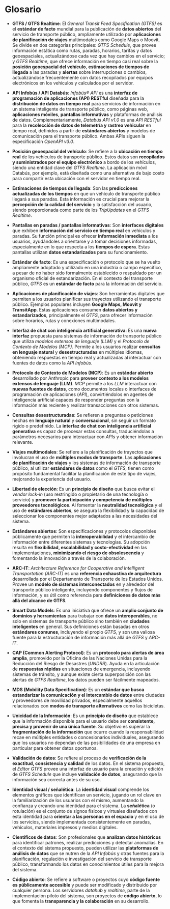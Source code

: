# Glosario

- **GTFS / GTFS Realtime**: El *General Transit Feed Specification (GTFS)* es el **estándar de facto** mundial para la publicación de **datos abiertos** del servicio de transporte público, ampliamente utilizado por **aplicaciones de planificación de viajes** multimodales como Google Maps o Moovit. Se divide en dos categorías principales: *GTFS Schedule*, que provee información estática como rutas, paradas, horarios, tarifas y datos geoespaciales, actualizándose cada vez que hay cambios en el servicio; y *GTFS Realtime*, que ofrece información en tiempo casi real sobre la **posición geoespacial del vehículo**, **estimaciones de tiempos de llegada** a las paradas y **alertas** sobre interrupciones o cambios, actualizándose frecuentemente con datos recopilados por equipos electrónicos en los vehículos y calculados por el servidor.

- **API Infobús / API Databús**: *Infobús® API* es una **interfaz de programación de aplicaciones (API) RESTful** diseñada para la **distribución de datos en tiempo real** para servicios de información en un sistema inteligente de transporte público, como páginas web, **aplicaciones móviles**, **pantallas informativas** y plataformas de análisis de datos. Complementariamente, *Databús API v1.0* es una *API RESTful* para la **recolección de datos de telemetría y rastreo vehicular** en tiempo real, definidos a partir de **estándares abiertos** y modelos de comunicación para el transporte público. Ambas APIs siguen la especificación *OpenAPI v3.0*.

- **Posición geoespacial del vehículo**: Se refiere a la **ubicación en tiempo real** de los vehículos de transporte público. Estos datos son **recopilados y suministrados por el equipo electrónico** a bordo de los vehículos, siendo una entidad clave del *GTFS Realtime*. La aplicación móvil Databús, por ejemplo, está diseñada como una alternativa de bajo costo para compartir esta ubicación con el servidor en tiempo real.

- **Estimaciones de tiempos de llegada**: Son las **predicciones actualizadas de los tiempos** en que un vehículo de transporte público llegará a sus paradas. Esta información es crucial para mejorar la **percepción de la calidad del servicio** y la satisfacción del usuario, siendo proporcionada como parte de los *TripUpdates* en el *GTFS Realtime*.

- **Pantallas en paradas / pantallas informativas**: Son **interfaces digitales** que exhiben **información del servicio en tiempo real** en vehículos y paradas. Su función principal es ofrecer **información inmediata** a los usuarios, ayudándoles a orientarse y a tomar decisiones informadas, especialmente en lo que respecta a los **tiempos de espera**. Estas pantallas utilizan **datos estandarizados** para su funcionamiento.

- **Estándar de facto**: Es una especificación o protocolo que se ha vuelto ampliamente adoptado y utilizado en una industria o campo específico, a pesar de no haber sido formalmente establecido o respaldado por un organismo oficial de estandarización. En el contexto del transporte público, *GTFS* es un **estándar de facto** para la información del servicio.

- **Aplicaciones de planificación de viajes**: Son herramientas digitales que permiten a los usuarios planificar sus trayectos utilizando el transporte público. Ejemplos populares incluyen **Google Maps, Moovit y TransitApp**. Estas aplicaciones consumen **datos abiertos y estandarizados**, principalmente el *GTFS*, para ofrecer información sobre horarios, rutas y conexiones multimodales.

- **Interfaz de chat con inteligencia artificial generativa**: Es una **nueva interfaz** propuesta para sistemas de información de transporte público que utiliza *modelos extensos de lenguaje (LLM)* y el *Protocolo de Contexto de Modelos (MCP)*. Permite a los usuarios realizar **consultas en lenguaje natural** y **desestructuradas** en múltiples idiomas, obteniendo respuestas en tiempo real y actualizadas al interactuar con fuentes de datos como la *API Infobús*.

- **Protocolo de Contexto de Modelos (MCP)**: Es un **estándar abierto** desarrollado por Anthropic para **proveer contexto a los modelos extensos de lenguaje (LLM)**. *MCP* permite a los *LLM* interactuar con **nuevas fuentes de datos**, como documentos locales o interfaces de programación de aplicaciones (*API*), convirtiéndolos en agentes de inteligencia artificial capaces de responder preguntas con la información más reciente y realizar transacciones con otros sistemas.

- **Consultas desestructuradas**: Se refieren a preguntas o peticiones hechas en **lenguaje natural** y **conversacional**, sin seguir un formato rígido o predefinido. La **interfaz de chat con inteligencia artificial generativa** es capaz de procesar estas consultas, traduciéndolas a parámetros necesarios para interactuar con *APIs* y obtener información relevante.

- **Viajes multimodales**: Se refiere a la planificación de trayectos que involucran el uso de **múltiples modos de transporte**. Las **aplicaciones de planificación de viajes** y los sistemas de información de transporte público, al utilizar **estándares de datos** como el *GTFS*, tienen como propósito fundamental facilitar la planificación de este tipo de viajes, mejorando la experiencia del usuario.

- **Libertad de elección**: Es un **principio de diseño** que busca evitar el *vendor lock-in* (uso restringido o propietario de una tecnología o servicio) y **promover la participación y competencia de múltiples proveedores tecnológicos**. Al fomentar la **neutralidad tecnológica** y el uso de **estándares abiertos**, se asegura la flexibilidad y la capacidad de seleccionar los componentes mejor adaptados a las necesidades del sistema.

- **Estándares abiertos**: Son especificaciones y protocolos disponibles públicamente que permiten la **interoperabilidad** y el intercambio de información entre diferentes sistemas y tecnologías. Su adopción resulta en **flexibilidad, escalabilidad y costo-efectividad** en las implementaciones, **minimizando el riesgo de obsolescencia** y fomentando la innovación a través de la colaboración.

- **ARC-IT**: *Architecture Reference for Cooperative and Intelligent Transportation (ARC-IT)* es una **referencia exhaustiva de arquitectura** desarrollada por el Departamento de Transporte de los Estados Unidos. Provee un **modelo de sistemas interconectados** en y alrededor del transporte público inteligente, incluyendo componentes y flujos de información, y es útil como referencia para **definiciones de datos más allá del alcance de GTFS**.

- **Smart Data Models**: Es una iniciativa que ofrece un **amplio conjunto de dominios y herramientas** para trabajar con **datos interoperables**, no solo en sistemas de transporte público sino también en **ciudades inteligentes** en general. Sus definiciones están basadas en otros **estándares comunes**, incluyendo el propio *GTFS*, y son una valiosa fuente para la estructuración de información más allá de *GTFS* y *ARC-IT*.

- **CAP (Common Alerting Protocol)**: Es un **protocolo para alertas de área amplia**, promovido por la Oficina de las Naciones Unidas para la Reducción del Riesgo de Desastres (*UNDRR*). Ayuda en la articulación de **respuestas rápidas** en situaciones de emergencia, incluyendo sistemas de tránsito, y aunque existe cierta superposición con las alertas de *GTFS Realtime*, los datos pueden ser fácilmente mapeados.

- **MDS (Mobility Data Specification)**: Es un **estándar que busca estandarizar la comunicación y el intercambio de datos** entre ciudades y proveedores de movilidad privados, especialmente aquellos relacionados con **modos de transporte alternativos** como las bicicletas.

- **Unicidad de la Información**: Es un **principio de diseño** que establece que la información disponible para el usuario debe ser **consistente, precisa y provenir de una única fuente**. Su objetivo es superar la **fragmentación de la información** que ocurre cuando la responsabilidad recae en múltiples entidades o concesionarios individuales, asegurando que los usuarios no dependan de las posibilidades de una empresa en particular para obtener datos oportunos.

- **Validación de datos**: Se refiere al proceso de **verificación de la exactitud, consistencia y calidad** de los datos. En el sistema propuesto, el *Editor GTFS* provee una interfaz de usuario para la creación y edición de *GTFS Schedule* que incluye **validación de datos**, asegurando que la información sea correcta antes de su uso.

- **Identidad visual / señalética**: La **identidad visual** comprende los elementos gráficos que identifican un servicio, jugando un rol clave en la familiarización de los usuarios con el mismo, aumentando la confianza y creando una identidad para el sistema. La **señalética** (o rotulación) es el conjunto de signos físicos y virtuales diseñados con esta identidad para **orientar a las personas en el espacio** y en el uso de los servicios, siendo implementada consistentemente en paradas, vehículos, materiales impresos y medios digitales.

- **Científicos de datos**: Son profesionales que **analizan datos históricos** para identificar patrones, realizar predicciones y detectar anomalías. En el contexto del sistema propuesto, pueden utilizar las **plataformas de análisis de datos** que se nutren de la *API Infobús* y otras fuentes para la planificación, regulación e investigación del servicio de transporte público, transformando los datos en conocimientos útiles para la mejora del sistema.

- **Código abierto**: Se refiere a software o proyectos cuyo **código fuente es públicamente accesible** y puede ser modificado y distribuido por cualquier persona. Los servidores *datahub* y *realtime*, parte de la implementación piloto del sistema, son proyectos de **código abierto**, lo que fomenta la **transparencia y la colaboración** en su desarrollo.

<Glossary />
